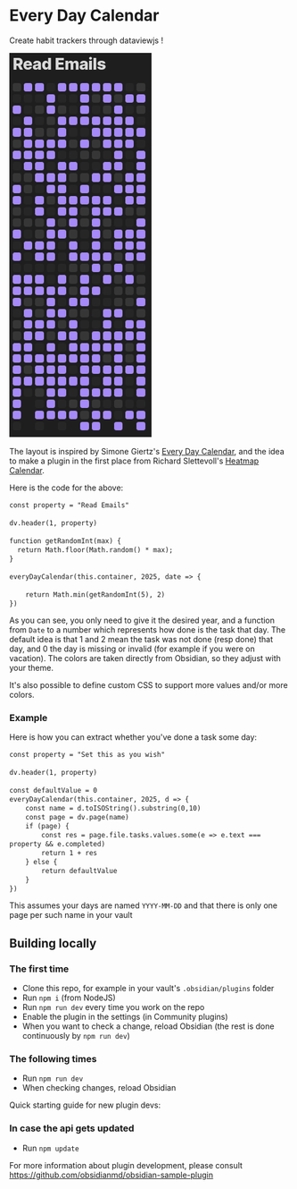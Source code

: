 # Every Day Calendar

Create habit trackers through dataviewjs !

![alt text](image.png)

The layout is inspired by Simone Giertz's [Every Day Calendar](https://yetch.store/en-eur/products/every-day-goal-calendar), and the idea to make a plugin in the first place from Richard Slettevoll's [Heatmap Calendar](https://github.com/Richardsl/heatmap-calendar-obsidian).

Here is the code for the above:

```dataviewjs
const property = "Read Emails"

dv.header(1, property)

function getRandomInt(max) {
  return Math.floor(Math.random() * max);
}

everyDayCalendar(this.container, 2025, date => {

	return Math.min(getRandomInt(5), 2)
})
```

As you can see, you only need to give it the desired year, and a function from `Date` to a number which represents how done is the task that day.
The default idea is that 1 and 2 mean the task was not done (resp done) that day, and 0 the day is missing or invalid (for example if you were on vacation).
The colors are taken directly from Obsidian, so they adjust with your theme.

It's also possible to define custom CSS to support more values and/or more colors. 

### Example

Here is how you can extract whether you've done a task some day:
```dataviewjs
const property = "Set this as you wish"

dv.header(1, property)

const defaultValue = 0
everyDayCalendar(this.container, 2025, d => {
	const name = d.toISOString().substring(0,10)
	const page = dv.page(name)
	if (page) {
		const res = page.file.tasks.values.some(e => e.text === property && e.completed)
		return 1 + res
	} else {
	    return defaultValue
	}
})
```
This assumes your days are named `YYYY-MM-DD` and that there is only one page per such name in your vault


## Building locally

### The first time

- Clone this repo, for example in your vault's `.obsidian/plugins` folder
- Run `npm i` (from NodeJS)
- Run `npm run dev` every time you work on the repo
- Enable the plugin in the settings (in Community plugins)
- When you want to check a change, reload Obsidian (the rest is done continuously by `npm run dev`)

### The following times

- Run `npm run dev`
- When checking changes, reload Obsidian

Quick starting guide for new plugin devs:

### In case the api gets updated 

- Run `npm update`

For more information about plugin development, please consult https://github.com/obsidianmd/obsidian-sample-plugin